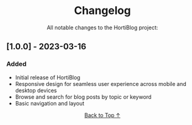 <!-- HEADER -->
<h1 align="center">Changelog</h1>

<p align="center">All notable changes to the HortiBlog project:</p>

<!-- UNRELEASED -->
<!-- <h2 id="unreleased">[Unreleased]</h2>

<h3>Added</h3>
<ul>
  <li>...</li>
</ul>

<h3>Changed</h3>
<ul>
  <li>...</li>
</ul>

<h3>Fixed</h3>
<ul>
  <li>...</li>
</ul> -->

<!-- 1.0.0 -->
<h2 id="1.0.0">[1.0.0] - 2023-03-16</h2>

<h3>Added</h3>
<ul>
  <li>Initial release of HortiBlog</li>
  <li>Responsive design for seamless user experience across mobile and desktop devices</li>
  <li>Browse and search for blog posts by topic or keyword</li>
  <li>Basic navigation and layout</li>
</ul>

<p align="center">
  <a href="#unreleased">Back to Top ↑</a>
</p>

